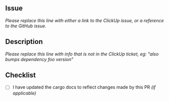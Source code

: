 ## Issue

*Please replace this line with either a link to the ClickUp issue, or a reference to the GitHub issue.*

## Description

*Please replace this line with info that is not in the ClickUp ticket, eg: "also bumps dependency foo version"*

## Checklist

- [ ] I have updated the cargo docs to reflect changes made by this PR _(if applicable)_

